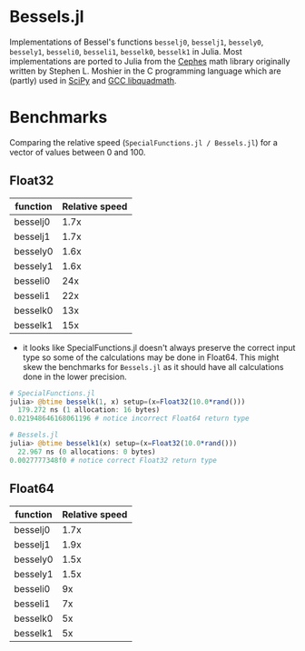 # Bessels.jl

Implementations of Bessel's functions `besselj0`, `besselj1`, `bessely0`, `bessely1`, `besseli0`, `besseli1`, `besselk0`, `besselk1` in Julia.
Most implementations are ported to Julia from the [Cephes](https://www.netlib.org/cephes/) math library  originally written by Stephen L. Moshier in the C programming language
which are (partly) used in [SciPy](https://docs.scipy.org/doc/scipy/reference/special.html#faster-versions-of-common-bessel-functions) and [GCC libquadmath](https://gcc.gnu.org/onlinedocs/libquadmath/).

# Benchmarks

Comparing the relative speed (`SpecialFunctions.jl / Bessels.jl`) for a vector of values between 0 and 100.

## Float32

| function | Relative speed |
| ------------- | ------------- |
| besselj0  | 1.7x  |
| besselj1  | 1.7x |
| bessely0  | 1.6x  |
| bessely1  | 1.6x  |
| besseli0  | 24x  |
| besseli1  | 22x  |
| besselk0  | 13x  |
| besselk1  | 15x  |

* it looks like SpecialFunctions.jl doesn't always preserve the correct input type so some of the calculations may be done in Float64. This might skew the benchmarks for `Bessels.jl` as it should have all calculations done in the lower precision.

```julia
# SpecialFunctions.jl 
julia> @btime besselk(1, x) setup=(x=Float32(10.0*rand()))
  179.272 ns (1 allocation: 16 bytes)
0.021948646168061196 # notice incorrect Float64 return type

# Bessels.jl
julia> @btime besselk1(x) setup=(x=Float32(10.0*rand()))
  22.967 ns (0 allocations: 0 bytes)
0.0027777348f0 # notice correct Float32 return type
```

## Float64

| function | Relative speed |
| ------------- | ------------- |
| besselj0  | 1.7x  |
| besselj1  | 1.9x |
| bessely0  | 1.5x  |
| bessely1  | 1.5x  |
| besseli0  | 9x  |
| besseli1  | 7x  |
| besselk0  | 5x  |
| besselk1  | 5x  |
